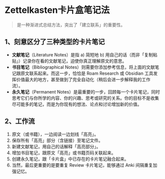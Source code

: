 # Zettelkasten卡片盒笔记法
> 是一种渐进式总结方法，突出了「建立联系」的重要性。


## 1、刻意区分了三种类型的卡片笔记

- **文献笔记**（Literature Notes）是指 a) 简短地 b) 用自己的话（而非「复制粘贴」）记录你在看的文献笔记，迫使你真正理解原文的意思。
- **书目笔记**（Bibliographical Notes）则需要你添加参考信息，将上面的文献笔记跟原文联系起来。而这一步，恰恰是 Roam Research 或 Obsidian 工具发挥价值最大的地方，甚至做到了完全自动化（稍后会进一步解释我的工作流）。
- **永久笔记**（Permanent Notes）是最重要的一步，回顾每一个卡片笔记，同时思考它们与你所学的内容、你的兴趣、思考或研究的关系。你的目标不是收集尽可能多的笔记，而是为你现有的想法、论点和讨论增加新的价值。

## 2、工作流
1. 原文（或书籍），一边阅读一边划线「高亮」。
2. 保存所有「高亮」部分（含链接）至笔记文件。
3. 新建文献笔记，用自己的话解释「高亮部分」。
4. 增加书目笔记，跟原文「高亮」或书籍页码关联起来。
5. 创建永久笔记，跟「卡片盒」中已存在的卡片笔记融合起来。
6. 当然，最后更重要的是要重复 Review 卡片笔记，能够通过 Anki 间隔重复加强记忆。